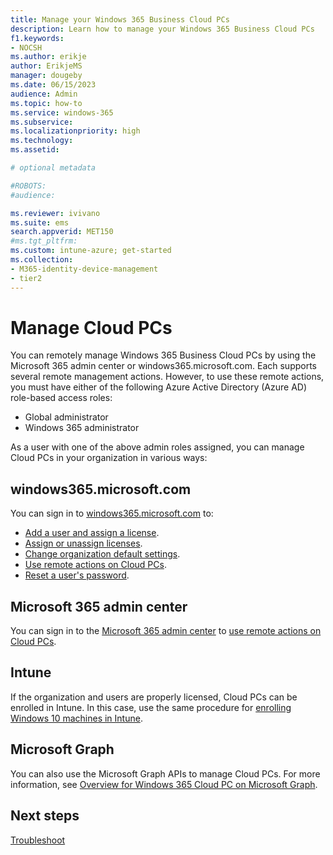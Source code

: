 ```yaml
---
title: Manage your Windows 365 Business Cloud PCs
description: Learn how to manage your Windows 365 Business Cloud PCs
f1.keywords:
- NOCSH
ms.author: erikje
author: ErikjeMS
manager: dougeby
ms.date: 06/15/2023
audience: Admin
ms.topic: how-to
ms.service: windows-365
ms.subservice:
ms.localizationpriority: high
ms.technology:
ms.assetid: 

# optional metadata

#ROBOTS:
#audience:

ms.reviewer: ivivano
ms.suite: ems
search.appverid: MET150
#ms.tgt_pltfrm:
ms.custom: intune-azure; get-started
ms.collection:
- M365-identity-device-management
- tier2
---
```


# Manage Cloud PCs

You can remotely manage Windows 365 Business Cloud PCs by using the Microsoft 365 admin center or windows365.microsoft.com. Each supports several remote management actions. However, to use these remote actions, you must have either of the following Azure Active Directory (Azure AD) role-based access roles:

   - Global administrator
   - Windows 365 administrator

As a user with one of the above admin roles assigned, you can manage Cloud PCs in your organization in various ways:

## windows365.microsoft.com

You can sign in to [windows365.microsoft.com](https://windows365.microsoft.com) to:

- [Add a user and assign a license](add-user-assign-licenses.md).
- [Assign or unassign licenses](assign-unassign-license.md).
- [Change organization default settings](change-organization-default-settings.md).
- [Use remote actions on Cloud PCs](remotely-manage-business-cloud-pcs.md).
- [Reset a user's password](reset-user-password.md).

## Microsoft 365 admin center

You can sign in to the [Microsoft 365 admin center](https://admin.microsoft.com) to [use remote actions on Cloud PCs](remotely-manage-business-cloud-pcs.md).

## Intune

If the organization and users are properly licensed, Cloud PCs can be enrolled in Intune. In this case, use the same procedure for [enrolling Windows 10 machines in Intune](/mem/intune/user-help/enroll-windows-10-device).

## Microsoft Graph

You can also use the Microsoft Graph APIs to manage Cloud PCs. For more information, see [Overview for Windows 365 Cloud PC on Microsoft Graph](/graph/cloudpc-concept-overview).

## Next steps

[Troubleshoot](troubleshoot-windows-365-business.md)
